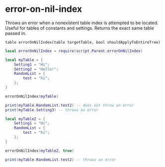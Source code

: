 # error-on-nil-index

Throws an error when a nonexistent table index is attempted to be located. Useful for tables of constants and settings. Returns the exact same table passed in.

```
table errorOnNilIndex(table targetTable, bool shouldApplyToEntireTree)
```

```lua
local errorOnNilIndex = require(script.Parent.errorOnNilIndex)

local myTable = {
	Setting1 = "Hi";
	Setting2 = "Hello!";
	RandomList = {
		test = "hi";
	};
}

errorOnNilIndex(myTable)

print(myTable.RandomList.test2) -- does not throw an error
print(myTable.Setting3) -- throws an error

local myTable2 = {
	Setting1 = "Hi";
	RandomList = {
		test = "hi";
	};
}

errorOnNilIndex(myTable2, true)

print(myTable.RandomList.test2) -- throws an error
```
